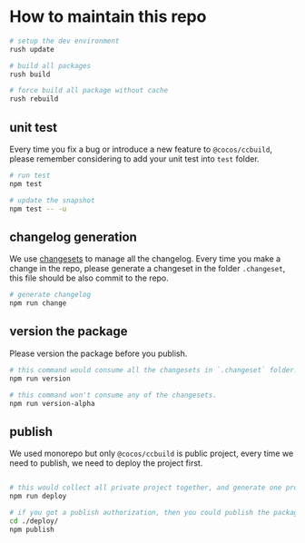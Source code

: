 # How to maintain this repo

```sh
# setup the dev environment
rush update

# build all packages
rush build

# force build all package without cache
rush rebuild
```

## unit test

Every time you fix a bug or introduce a new feature to `@cocos/ccbuild`, please remember considering to add your unit test into `test` folder.

```sh
# run test
npm test

# update the snapshot
npm test -- -u
```

## changelog generation

We use [changesets](https://github.com/changesets/changesets) to manage all the changelog.
Every time you make a change in the repo, please generate a changeset in the folder `.changeset`, this file should be also commit to the repo.

```sh
# generate changelog
npm run change
```

## version the package

Please version the package before you publish.
```sh
# this command would consume all the changesets in `.changeset` folder.  
npm run version

# this command won't consume any of the changesets.
npm run version-alpha
```

## publish

We used monorepo but only `@cocos/ccbuild` is public project, every time we need to publish, we need to deploy the project first.

```sh

# this would collect all private project together, and generate one project in 'deploy' folder
npm run deploy

# if you got a publish authorization, then you could publish the package in 'deploy' folder
cd ./deploy/
npm publish
```

